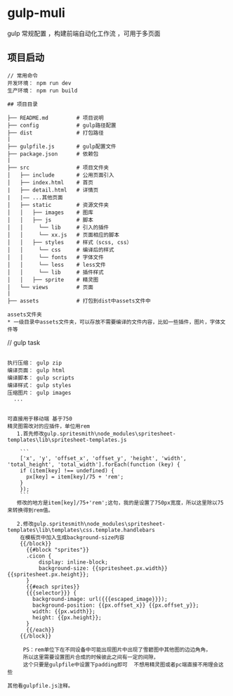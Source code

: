 # gulp-muli
gulp 常规配置 ，构建前端自动化工作流 ，可用于多页面
## 项目启动

```
// 常用命令
开发环境： npm run dev
生产环境： npm run build

## 项目目录
```
```
├── README.md         # 项目说明
├── config            # gulp路径配置
├── dist              # 打包路径
|
├── gulpfile.js       # gulp配置文件
├── package.json      # 依赖包
|
├── src               # 项目文件夹
│   ├── include       # 公用页面引入
│   ├── index.html    # 首页
|   ├── detail.html   # 详情页
|   |—— ...其他页面
│   ├── static        # 资源文件夹
│   │   ├── images    # 图库
│   │   ├── js        # 脚本
│   │     └── lib     # 引入的插件
│   │     └── xx.js   # 页面相应的脚本
│   │   ├── styles    # 样式（scss, css）
│   │     └── css     # 编译后的样式
│   │     └── fonts   # 字体文件
│   │     └── less    # less文件
│   │     └── lib     # 插件样式
│   │   ├── sprite    # 精灵图
│   └── views         # 页面
|
├── assets            # 打包到dist中assets文件中

```
```
assets文件夹
* 一级目录中assets文件夹，可以存放不需要编译的文件内容，比如一些插件，图片，字体文件等
```
// gulp task
```

执行压缩： gulp zip
编译页面： gulp html
编译脚本： gulp scripts
编译样式： gulp styles
压缩图片： gulp images
  ...
  
```
```
可直接用于移动端 基于750
精灵图需改对的应插件，单位用rem
   1.首先修改gulp.spritesmith\node_modules\spritesheet-templates\lib\spritesheet-templates.js
   
    ```
    ['x', 'y', 'offset_x', 'offset_y', 'height', 'width', 'total_height', 'total_width'].forEach(function (key) {
    if (item[key] !== undefined) {
      px[key] = item[key]/75 + 'rem';
    }
    });
    ```
   修改的地方是item[key]/75+'rem';这句，我的是设置了750px宽度，所以这里除以75来转换得到rem值。

   2.修改gulp.spritesmith\node_modules\spritesheet-templates\lib\templates\css.template.handlebars
    在模板页中加入生成background-size内容
    {{/block}}
      {{#block "sprites"}}
      .cicon {
          display: inline-block;
          background-size: {{spritesheet.px.width}} {{spritesheet.px.height}};
      }
      {{#each sprites}}
      {{{selector}}} {
        background-image: url({{{escaped_image}}});
        background-position: {{px.offset_x}} {{px.offset_y}};
        width: {{px.width}};
        height: {{px.height}};
      }
      {{/each}}
    {{/block}}
    
     PS：rem单位下在不同设备中可能出现图片中出现了雪碧图中其他图的边边角角，
     所以这里需要设置图片合成的时候彼此之间有一定的间隙，
     这个只要是gulpfile中设置下padding即可  不想用精灵图或者pc端直接不用理会这些
  ```
   ```
   其他看gulpfile.js注释。
   ```
